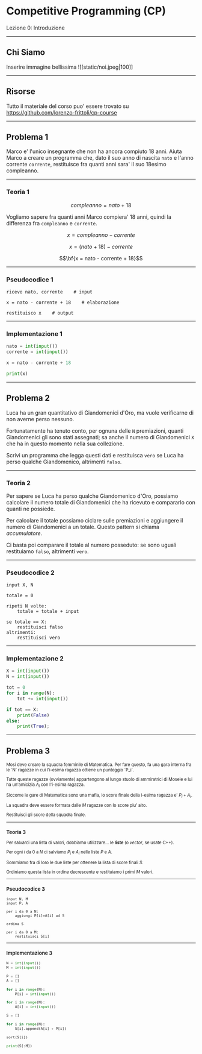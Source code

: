 # Competitive Programming (CP)

Lezione 0: Introduzione

---

## Chi Siamo
Inserire immagine bellissima
![[static/noi.jpeg|100]]

---

## Risorse

Tutto il materiale del corso puo' essere trovato su https://github.com/lorenzo-frittoli/cp-course

---

## Problema 1
Marco e' l'unico insegnante che non ha ancora compiuto 18 anni. 
Aiuta Marco a creare un programma che, dato il suo anno di nascita `nato` e l'anno corrente `corrente`, restituisce fra quanti anni sara' il suo 18esimo compleanno.

---

### Teoria 1

$$compleanno = nato + 18$$

Vogliamo sapere fra quanti anni Marco compiera' 18 anni, quindi la differenza fra `compleanno` e `corrente`.

$$x = compleanno - corrente$$

$$x = (nato + 18) - corrente$$

$$\bf{x = nato - corrente + 18}$$

---

### Pseudocodice 1

```
ricevo nato, corrente    # input

x = nato - corrente + 18    # elaborazione

restituisco x    # output
```

---
### Implementazione 1

```py
nato = int(input())
corrente = int(input())

x = nato - corrente + 18

print(x)
```

---

## Problema 2
Luca ha un gran quantitativo di Giandomenici d'Oro, ma vuole verificarne di non averne perso nessuno.

Fortunatamente ha tenuto conto, per ognuna delle `N` premiazioni, quanti Giandomenici gli sono stati assegnati; sa anche il numero di Giandomenici `X` che ha in questo momento nella sua collezione.

Scrivi un programma che legga questi dati e restituisca `vero` se Luca ha perso qualche Giandomenico, altrimenti `falso`.

---

### Teoria 2
Per sapere se Luca ha perso qualche Giandomenico d'Oro, possiamo calcolare il numero totale di Giandomenici che ha ricevuto e compararlo con quanti ne possiede.

Per calcolare il totale possiamo ciclare sulle premiazioni e aggiungere il numero di Giandomenici a un totale. Questo pattern si chiama *accumulatore*.

Ci basta poi comparare il totale al numero posseduto: se sono uguali restituiamo `falso`, altrimenti `vero`.

---

### Pseudocodice 2
```
input X, N

totale = 0

ripeti N volte:
    totale = totale + input

se totale == X:
    restituisci falso
altrimenti:
    restituisci vero
```

---

### Implementazione 2

```py
X = int(input())
N = int(input())

tot = 0
for i in range(N):
    tot += int(input())

if tot == X:
    print(False)
else:
    print(True);
```

---

## Problema 3

<span style="font-size: 80%">
Mosi deve creare la squadra femminile di Matematica. Per fare questo, fa una gara interna fra le `N` ragazze in cui l'i-esima ragazza ottiene un punteggio `P_i`.

Tutte queste ragazze (ovviamente) appartengono al lungo stuolo di ammiratrici di Mosele e lui ha un'amicizia $A_i$ con l'i-esima ragazza.

Siccome le gare di Matematica sono una mafia, lo score finale della i-esima ragazza e' $P_i + A_i$.

La squadra deve essere formata dalle $M$ ragazze con lo score piu' alto.

Restituisci gli score della squadra finale.
</span>

---

### Teoria 3

Per salvarci una lista di valori, dobbiamo utilizzare... le **liste** (o *vector*, se usate C++).

Per ogni $i$ da $0$ a $N$ ci salviamo $P_i$ e $A_i$ nelle liste $P$ e $A$.

Sommiamo fra di loro le due liste per ottenere la lista di score finali $S$.

Ordiniamo questa lista in ordine decrescente e restituiamo i primi $M$ valori.

---

### Pseudocodice 3

```
input N, M
input P, A

per i da 0 a N:
    aggiungi P[i]+A[i] ad S

ordina S

per i da 0 a M:
    restituisci S[i]
```

---

### Implementazione 3

```py
N = int(input())
M = int(input())

P = []
A = []

for i in range(N):
    P[i] = int(input())

for i in range(N):
    A[i] = int(input())

S = []

for i in range(N):
    S[i].append(A[i] + P[i])

sort(S[i])

print(S[:M])
```

